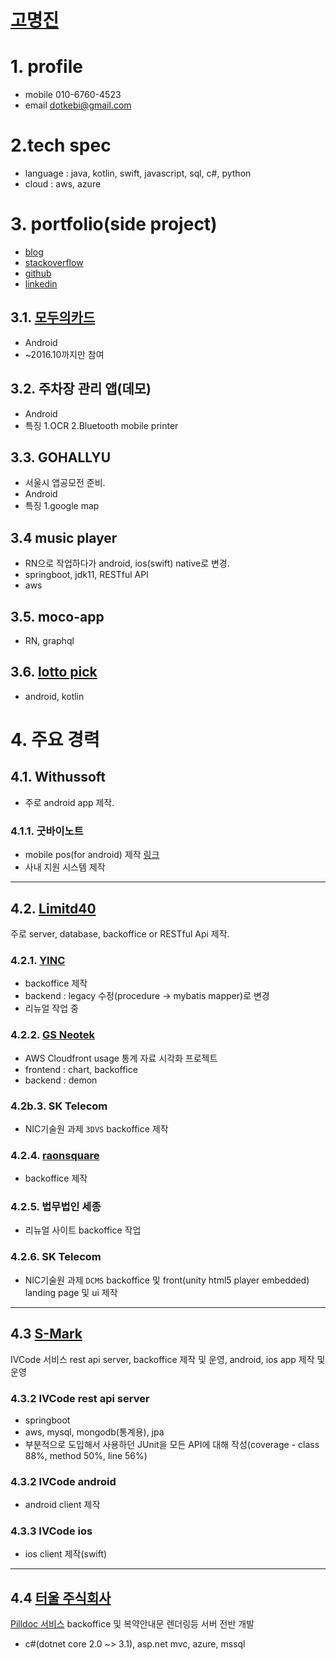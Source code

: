 # [고명진](https://www.linkedin.com/in/%EB%AA%85%EC%A7%84-%EA%B3%A0-607272b7)

# 1. profile

* mobile 010-6760-4523
* email dotkebi@gmail.com

# 2.tech spec

* language : java, kotlin, swift, javascript, sql, c#, python
* cloud : aws, azure

# 3. portfolio(side project)

* [blog](http://dotkebi.blogspot.kr)
* [stackoverflow](https://stackoverflow.com/users/4372988/myoungjin?tab=profile)
* [github](https://github.com/dotkebi)
* [linkedin](https://www.linkedin.com/in/%EB%AA%85%EC%A7%84-%EA%B3%A0-607272b7/)

## 3.1. [모두의카드](https://play.google.com/store/apps/details?id=lab.zizic.gomdole)

* Android
* ~2016.10까지만 참여

## 3.2. 주차장 관리 앱(데모)

* Android
* 특징
1.OCR
2.Bluetooth mobile printer

## 3.3. GOHALLYU

* 서울시 앱공모전 준비.
* Android
* 특징
1.google map

## 3.4 music player

* RN으로 작업하다가 android, ios(swift) native로 변경.
* springboot, jdk11, RESTful API
* aws

## 3.5. moco-app

* RN, graphql

## 3.6. [lotto pick](https://play.google.com/store/apps/details?id=io.holdinginkreaze.lottopick&hl=ko&gl=US)

* android, kotlin


# 4. 주요 경력

## 4.1. Withussoft

* 주로 android app 제작.

### 4.1.1. 굿바이노트

* mobile pos(for android) 제작 [링크](https://play.google.com/store/apps/details?id=com.goodbyenote.bapdosa)
* 사내 지원 시스템 제작

---

## 4.2. [Limitd40](http://www.limited40.com)

 주로 server, database, backoffice or RESTful Api 제작.

### 4.2.1. [YINC](http://www.yinc.co.kr)

* backoffice 제작
* backend : legacy 수정(procedure -> mybatis mapper)로 변경
* 리뉴얼 작업 중

### 4.2.2. [GS Neotek](https://cfstats.gsclip.com)

* AWS Cloudfront usage 통계 자료 시각화 프로젝트
* frontend : chart, backoffice
* backend : demon

### 4.2b.3. SK Telecom

* NIC기술원 과제 `3DVS` backoffice 제작


### 4.2.4. [raonsquare](http://playdodo.co.kr/)

* backoffice 제작

### 4.2.5. 법무법인 세종

* 리뉴얼 사이트 backoffice 작업

### 4.2.6. SK Telecom

* NIC기술원 과제 `DCMS` backoffice 및 front(unity html5 player embedded) landing page 및 ui 제작


---

## 4.3 [S-Mark](http://www.s-mark.co.kr)

IVCode 서비스 rest api server, backoffice 제작 및 운영,
android, ios app 제작 및 운영

### 4.3.2 IVCode rest api server

* springboot
* aws, mysql, mongodb(통계용), jpa
* 부분적으로 도입해서 사용하던 JUnit을 모든 API에 대해 작성(coverage - class 88%, method 50%, line 56%)

### 4.3.2 IVCode android

* android client 제작

### 4.3.3 IVCode ios

* ios client 제작(swift)

---

## 4.4 [터울 주식회사](https://www.teoul.com)

[Pilldoc 서비스](https://www.pilldoc.co.kr) backoffice 및 복약안내문 렌더링등 서버 전반 개발

* c#(dotnet core 2.0 ~> 3.1), asp.net mvc, azure, mssql
